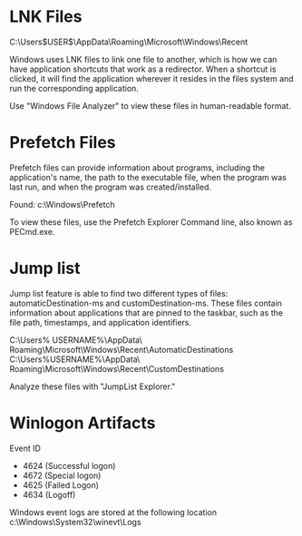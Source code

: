 # LNK Files
C:\Users\$USER$\AppData\Roaming\Microsoft\Windows\Recent

Windows uses LNK files to link one file to another, which is how we can have application shortcuts that work as a redirector. When a shortcut is clicked, it will find the application wherever it resides in the files system and run the corresponding application. 

Use "Windows File Analyzer" to view these files in human-readable format. 

# Prefetch Files
Prefetch files can provide information about programs, including the application's name, the path to the executable file, when the program was last run, and when the program was created/installed. 

Found: c:\Windows\Prefetch

To view these files, use the Prefetch Explorer Command line, also known as PECmd.exe.

# Jump list
Jump list feature is able to find two different types of files: automaticDestination-ms and customDestination-ms. These files contain information about applications that are pinned to the taskbar, such as the file path, timestamps, and application identifiers. 

C:\Users\% USERNAME%\AppData\ Roaming\Microsoft\Windows\Recent\AutomaticDestinations
C:\Users\%USERNAME%\AppData\ Roaming\Microsoft\Windows\Recent\CustomDestinations

Analyze these files with "JumpList Explorer."

# Winlogon Artifacts
Event ID
- 4624 (Successful logon)
- 4672 (Special logon)
- 4625 (Failed Logon)
- 4634 (Logoff)

Windows event logs are stored at the following location
c:\Windows\System32\winevt\Logs



